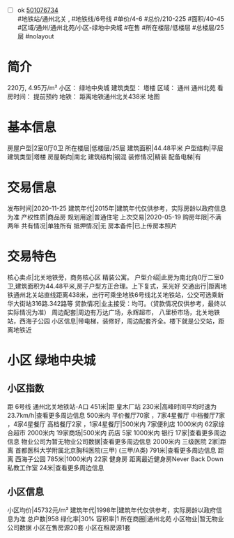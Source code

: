 - [ ] ok [501076734](https://bj.5i5j.com/ershoufang/501076734.html)  
 #地铁站/通州北关 ,  #地铁线/6号线
#单价/4-6 #总价/210-225 #面积/40-45   #区域/通州/通州北苑/小区-绿地中央城 #在售 #所在楼层/低楼层 #总楼层/25层 #nolayout 
# 简介 
 220万,  4.95万/m² 
小区： 绿地中央城
建筑类型： 塔楼
区域： 通州 通州北苑
看房时间： 提前预约
地铁： 距离地铁通州北关438米 地图
# 基本信息 
 房屋户型|2室0厅0卫
所在楼层|低楼层/25层
建筑面积|44.48平米
户型结构|平层
建筑类型|塔楼
房屋朝向|南北
建筑结构|钢混
装修情况|精装
配备电梯|有
# 交易信息 
 发布时间|2020-11-25
建筑年代|2015年|建筑年代仅供参考，实际房龄以政府信息为准
产权性质|商品房
规划用途|普通住宅
上次交易|2020-05-19
购房年限|不满两年
共有情况|单独所有
抵押情况|无
房本备件|已上传房本照片
# 交易特色 
 核心卖点|北关地铁旁，商务核心区 精装公寓。
户型介绍|此房为南北向0厅二室0卫,建筑面积为44.48平米,房子户型方正合理。上下复式，采光好
交通出行|距离地铁通州北关站直线距离438米，出行可乘坐地铁6号线北关地铁站，公交可选乘新华大街站316路.342路等
贷款情况|业主接受：均可。（贷款情况仅供参考，最终以实际情况为准）
周边配套|周边有万达广场，永辉超市， 八里桥市场，北关地铁站，西海子公园
小区信息|带电梯，装修好，周边配套齐全。楼下就是公交站，距离地铁近
# 小区 绿地中央城
## 小区指数 
 距 6号线 通州北关地铁站-A口 451米|距 皇木厂站 230米|高峰时间平均时速为23.7km/h|查看更多周边信息
500米内 平价餐厅70家 ，7家4星餐厅
中档餐厅7家 ，4家4星餐厅
高档餐厅2家 ，1家4星餐厅|500米内 7家便利店
1000米内 62家综合超市
2000米内 19家商场|500米内 药店 5家
1000米内 银行 17家|查看更多周边信息
物业公司为暂无物业公司数据|查看更多周边信息
2000米内 三级医院 2家|距离 首都医科大学附属北京胸科医院(三甲) (三甲/A类) 791米|查看更多周边信息
距离 西海子公园 785米|1000米内 22家 健身房
距离最近健身房Never Back Down 私教工作室 24米|查看更多周边信息
## 小区信息 
 小区均价|45732元/m²
建筑年代|1998年|建筑年代仅供参考，实际房龄以政府信息为准
总户数|958
绿化率|30%
容积率|1
所在商圈|通州北苑
小区物业|暂无物业公司数据
小区在售房源20套
小区在租房源1套
